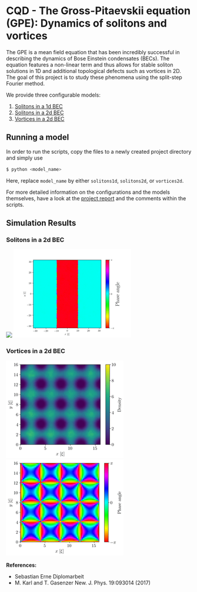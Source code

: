 # CQD - The Gross-Pitaevskii equation (GPE): Dynamics of solitons and vortices
The GPE is a mean field equation that has been incredibly successful in describing the dynamics of Bose Einstein condensates (BECs). The equation features a non-linear term and thus allows for stable soliton solutions in 1D and additional topological defects such as vortices in 2D. The goal of this project is to study these phenomena using the split-step Fourier method.

We provide three configurable models:
1. [Solitons in a 1d BEC](https://github.com/ThorstenBuss/CQD/blob/master/solitons1d.py)
2. [Solitons in a 2d BEC](https://github.com/ThorstenBuss/CQD/blob/master/solitons2d.py)
3. [Vortices in a 2d BEC](https://github.com/ThorstenBuss/CQD/blob/master/vortices2d.py)

## Running a model

In order to run the scripts, copy the files to a newly created project directory and simply use

```bash
$ python <model_name>
```

Here, replace `model_name` by either `solitons1d`, `solitons2d`, or `vortices2d`.

For more detailed information on the configurations and the models themselves, have a look at the [project report]() and the comments within the scripts.

## Simulation Results

### Solitons in a 2d BEC

![](example_plots/solitons2d_lines_density.gif) ![](example_plots/solitons2d_lines_phase.gif)

### Vortices in a 2d BEC

![](example_plots/vortices2d_regular_density.gif) ![](example_plots/vortices2d_regular_phase.gif)

__References:__
* Sebastian Erne Diplomarbeit
* M. Karl and T. Gasenzer New. J. Phys. 19:093014 (2017)